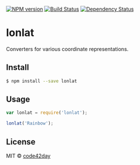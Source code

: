 [![NPM version][npm-image]][npm-url]
[![Build Status][travis-image]][travis-url]
[![Dependency Status][gemnasium-image]][gemnasium-url]

# lonlat

Converters for various coordinate representations.

## Install

```sh
$ npm install --save lonlat
```

## Usage

```js
var lonlat = require('lonlat');

lonlat('Rainbow');
```

## License

MIT © [code42day](https://code42day.com)

[npm-image]: https://img.shields.io/npm/v/lonlat.svg
[npm-url]: https://npmjs.org/package/lonlat

[travis-url]: https://travis-ci.org/code42day/lonlat
[travis-image]: https://img.shields.io/travis/code42day/lonlat.svg

[gemnasium-image]: https://img.shields.io/gemnasium/code42day/lonlat.svg
[gemnasium-url]: https://gemnasium.com/code42day/lonlat

